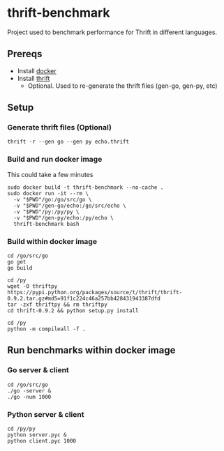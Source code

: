 # thrift-benchmark

Project used to benchmark performance for Thrift in different languages.

## Prereqs

- Install [docker](https://docs.docker.com/)
- Install [thrift](https://thrift.apache.org/docs/install/)
  - Optional. Used to re-generate the thrift files (gen-go, gen-py, etc)

## Setup

### Generate thrift files (Optional)

```
thrift -r --gen go --gen py echo.thrift
```

### Build and run docker image

This could take a few minutes

```
sudo docker build -t thrift-benchmark --no-cache .
sudo docker run -it --rm \
  -v "$PWD"/go:/go/src/go \
  -v "$PWD"/gen-go/echo:/go/src/echo \
  -v "$PWD"/py:/py/py \
  -v "$PWD"/gen-py/echo:/py/echo \
  thrift-benchmark bash
```

### Build within docker image

```
cd /go/src/go
go get
go build

cd /py
wget -O thriftpy https://pypi.python.org/packages/source/t/thrift/thrift-0.9.2.tar.gz#md5=91f1c224c46a257bb428431943387dfd
tar -zxf thriftpy && rm thriftpy
cd thrift-0.9.2 && python setup.py install

cd /py
python -m compileall -f .
```

## Run benchmarks within docker image

### Go server & client

```
cd /go/src/go
./go -server &
./go -num 1000
```

### Python server & client

```
cd /py/py
python server.pyc &
python client.pyc 1000
```
